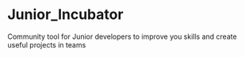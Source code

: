 # Junior_Incubator
Community tool for Junior developers to improve you skills and create useful projects in teams
